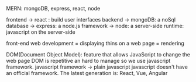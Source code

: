 MERN: mongoDB, express, react, node
 
frontend -> react : build user interfaces
backend ->  mongoDB: a noSql database
        ->  express: a node.js framework
        ->  node: a server-side runtime: javascript on the server-side 

front-end web development = displaying thins on a web page = rendering

DOM(Document Object Model): feature that allows JavaScript to change the web page
DOM is repetitive an hard to manage so we use javascript framework.
javascript framework -> plain javascript 
javascript doesn't have an official framework. The latest generation is: React, Vue, Angular